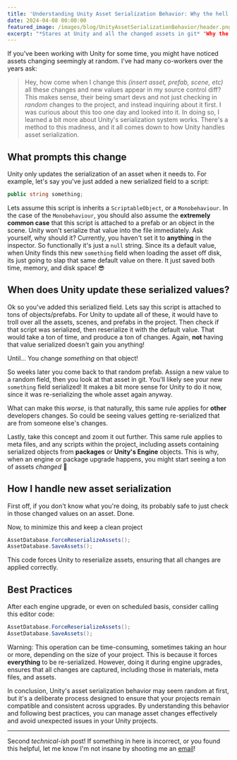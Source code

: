 ```yaml
---
title: 'Understanding Unity Asset Serialization Behavior: Why the hell are all these files here?'
date: 2024-04-08 00:00:00
featured_image: /images/blog/UnityAssetSerializationBehavior/header.png
excerpt: "*Stares at Unity and all the changed assets in git* "Why the hell did all these asset change?" "Why do my assets change like they've got a mind of their own?""
---
```

If you've been working with Unity for some time, you might have noticed assets changing seemingly at random. I've had many co-workers over the years ask:
> Hey, how come when I change this _(insert asset, prefab, scene, etc)_ all these changes and new values appear in my source control diff?
This makes sense, their being smart devs and not just checking in _random_ changes to the project, and instead inquiring about it first. I was curious about this too one day and looked into it. In doing so, I learned a bit more about Unity's serialization system works. There's a method to this madness, and it all comes down to how Unity handles asset serialization.

## What prompts this change
Unity only updates the serialization of an asset when it needs to. For example, let's say you've just added a new serialized field to a script: 
```csharp
public string something;
```
Lets assume this script is inherits a `ScriptableObject`, or a `Monobehaviour`. In the case of the `Monobehaviour`, you should also assume the **extremely common case** that this script is attached to a prefab or an object in the scene. Unity won't serialize that value into the file immediately. Ask yourself, why should it? Currently, you haven't set it to **anything** in the inspector. So functionally it's just a `null` string. Since its a default value, when Unity finds this new `something` field when loading the asset off disk, its just going to slap that same default value on there. It just saved both time, memory, and disk space! 😎

## When does Unity update these serialized values?

Ok so you've added this serialized field. Lets say this script is attached to tons of objects/prefabs. For Unity to update all of these, it would have to troll over all the assets, scenes, and prefabs in the project. Then check if that script was serialized, then reserialize it with the default value. That would take a ton of time, and produce a ton of changes.
Again, **not** having that value serialized doesn't gain you anything! 

Until... You change _something_ on that object!

So weeks later you come back to that random prefab. Assign a new value to a random field, then you look at that asset in git. You'll likely see your new `something` field serialized! It makes a bit more sense for Unity to do it now, since it was re-serializing the whole asset again anyway.

What can make this _worse_, is that naturally, this same rule applies for **other** developers changes. So could be seeing values getting re-serialized that are from someone else's changes.

Lastly, take this concept and zoom it out further. This same rule applies to meta files, and any scripts within the project, including assets containing serialized objects from **packages** or **Unity's Engine** objects. This is why, when an engine or package upgrade happens, you might start seeing a ton of assets _changed_ 👀

## How I handle new asset serialization

First off, if you don't know what you're doing, its probably safe to just check in those changed values on an asset. Done.

Now, to minimize this and keep a clean project

```csharp
AssetDatabase.ForceReserializeAssets();
AssetDatabase.SaveAssets();
```
This code forces Unity to reserialize assets, ensuring that all changes are applied correctly.

## Best Practices

After each engine upgrade, or even on scheduled basis, consider calling this editor code:
```csharp
AssetDatabase.ForceReserializeAssets();
AssetDatabase.SaveAssets();
```
Warning: This operation can be time-consuming, sometimes taking an hour or more, depending on the size of your project. This is because it forces **everything** to be re-serialized. However, doing it during engine upgrades, ensures that all changes are captured, including those in materials, meta files, and assets.

In conclusion, Unity's asset serialization behavior may seem random at first, but it's a deliberate process designed to ensure that your projects remain compatible and consistent across upgrades. By understanding this behavior and following best practices, you can manage asset changes effectively and avoid unexpected issues in your Unity projects.

---
Second _technical-ish_ post! If something in here is incorrect, or you found this helpful, let me know I'm not insane by shooting me an [email](mailto:narkawiczsamuel@gmail.com)!